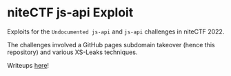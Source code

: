 # niteCTF js-api Exploit

Exploits for the `Undocumented js-api` and `js-api` challenges in niteCTF 2022.

The challenges involved a GitHub pages subdomain takeover (hence this repository) and various XS-Leaks techniques.

Writeups [here](https://ctf.zeyu2001.com/2022/nitectf-2022)!
